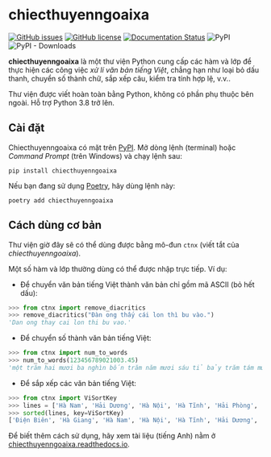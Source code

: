 # chiecthuyenngoaixa

[![GitHub issues](https://img.shields.io/github/issues/IoeCmcomc/chiecthuyenngoaixa)](https://github.com/IoeCmcomc/chiecthuyenngoaixa/issues)
[![GitHub license](https://img.shields.io/github/license/IoeCmcomc/chiecthuyenngoaixa)](https://github.com/IoeCmcomc/chiecthuyenngoaixa/blob/master/LICENSE)
[![Documentation Status](https://readthedocs.org/projects/chiecthuyenngoaixa/badge/?version=latest)](https://chiecthuyenngoaixa.readthedocs.io/en/latest/?badge=latest)
![PyPI](https://img.shields.io/pypi/v/chiecthuyenngoaixa)
![PyPI - Downloads](https://img.shields.io/pypi/dm/chiecthuyenngoaixa)

**chiecthuyenngoaixa** là một thư viện Python cung cấp các hàm và lớp để thực hiện các công việc _xử lí văn bản tiếng Việt_, chẳng hạn như loại bỏ dấu thanh, chuyển số thành chữ, sắp xếp câu, kiểm tra tính hợp lệ, v.v..

Thư viện được viết hoàn toàn bằng Python, không có phần phụ thuộc bên ngoài. Hỗ trợ Python 3.8 trở lên.

## Cài đặt

Chiecthuyenngoaixa có mặt trên 
[PyPI](https://pypi.org/project/chiecthuyenngoaixa/). Mở dòng lệnh (terminal) hoặc
_Command Prompt_ (trên Windows) và chạy lệnh sau:

``` console
pip install chiecthuyenngoaixa
```

Nếu bạn đang sử dụng [Poetry](https://python-poetry.org/), hãy dùng lệnh này:

``` console
poetry add chiecthuyenngoaixa
```

## Cách dùng cơ bản

Thư viện giờ đây sẽ có thể dùng được bằng mô-đun `ctnx` (viết tắt của _chiecthuyenngoaixa_).

Một số hàm và lớp thường dùng có thể được nhập trực tiếp. Ví dụ:

- Để chuyển văn bản tiếng Việt thành văn bản chỉ gồm mã ASCII (bỏ hết dấu):

```python
>>> from ctnx import remove_diacritics
>>> remove_diacritics("Đàn ong thấy cái lon thì bu vào.")
'Dan ong thay cai lon thi bu vao.'
```

- Để chuyển số thành văn bản tiếng Việt:

```python
>>> from ctnx import num_to_words
>>> num_to_words(123456789021003.45)
'một trăm hai mươi ba nghìn bốn trăm năm mươi sáu tỉ bảy trăm tám mươi chín triệu không trăm hai mươi mốt nghìn không trăm linh ba phẩy bốn mươi lăm'
```

- Để sắp xếp các văn bản tiếng Việt:

```python
>>> from ctnx import ViSortKey
>>> lines = ['Hà Nam', 'Hải Dương', 'Hà Nội', 'Hà Tĩnh', 'Hải Phòng', 'Hậu Giang', 'Hoà Bình', 'Hưng Yên', 'Hạ Long', 'Hà Giang', 'Điện Biên'\]
>>> sorted(lines, key=ViSortKey)
['Điện Biên', 'Hà Giang', 'Hà Nam', 'Hà Nội', 'Hà Tĩnh', 'Hải Dương', 'Hải Phòng', 'Hạ Long', 'Hậu Giang', 'Hoà Bình', 'Hưng Yên']
```

Để biết thêm cách sử dụng, hãy xem tài liệu (tiếng Anh) nằm ở [chiecthuyenngoaixa.readthedocs.io](https://chiecthuyenngoaixa.readthedocs.io/en/latest/).
